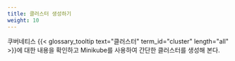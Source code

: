 ```yaml
---
title: 클러스터 생성하기
weight: 10
---
```


쿠버네티스 {{< glossary_tooltip text="클러스터" term_id="cluster" length="all" >}}에 대한 내용을 확인하고 Minikube를 사용하여 간단한 클러스터를 생성해 본다.
